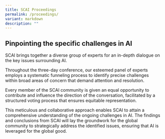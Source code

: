 ```yaml
---
title: SCAI Proceedings
permalink: /proceedings/
variant: markdown
description: ""
---
```

## Pinpointing the specific challenges in AI

SCAI brings together a diverse group of experts for an in-depth dialogue on the key issues surrounding AI. 

Throughout the three-day conference, our esteemed panel of experts employs a systematic funneling process to identify precise challenges within broad areas of concern that demand attention and resolution.

Every member of the SCAI community is given an equal opportunity to contribute and influence the direction of the conversation, facilitated by a structured voting process that ensures equitable representation.

This meticulous and collaborative approach enables SCAI to attain a comprehensive understanding of the ongoing challenges in AI. The findings and conclusions from SCAI will lay the groundwork for the global community to strategically address the identified issues, ensuring that AI is leveraged for the global good.

